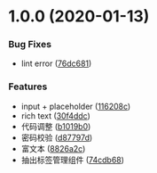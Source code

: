 # 1.0.0 (2020-01-13)


### Bug Fixes

* lint error ([76dc681](https://code.aliyun.com/happy-life/hl-social-frontend/commits/76dc681187a492fae8217eea076d96cf0c15bbd4))


### Features

* input + placeholder ([116208c](https://code.aliyun.com/happy-life/hl-social-frontend/commits/116208c6bbcee06457abc9567ff9ac380b6a4135))
* rich text ([30f4ddc](https://code.aliyun.com/happy-life/hl-social-frontend/commits/30f4ddcf51be153155f31f63df6aa3bdac3ae5fe))
* 代码调整 ([b1019b0](https://code.aliyun.com/happy-life/hl-social-frontend/commits/b1019b0cb41cafc88bd767bf4bc3d39cc5511891))
* 密码校验 ([d87797d](https://code.aliyun.com/happy-life/hl-social-frontend/commits/d87797d8b5ea065e794de77fa0b9c5fa04a7e0a3))
* 富文本 ([8826a2c](https://code.aliyun.com/happy-life/hl-social-frontend/commits/8826a2c9f37bde9322196950ba5980b0c06ada76))
* 抽出标签管理组件 ([74cdb68](https://code.aliyun.com/happy-life/hl-social-frontend/commits/74cdb687484fd1336272058399742b591684b1bc))



